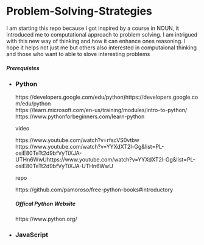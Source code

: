 # Problem-Solving-Strategies

<article>
 <p>
   I am starting this repo because I got inspired by a course in NOUN, it introduced me to computational approach to problem solving. I am intrigued with this new way of thinking and how it can enhance ones reasoning.
   I hope it helps not just me but others also interested in computaional thinking and those who want to able to slove 
   interesting problems
 </p>  
</article>
<h5>Prerequistes</h5>
<ul>
  <li><h3>Python</h3></li>
https://developers.google.com/edu/python)https://developers.google.com/edu/python <br>
https://learn.microsoft.com/en-us/training/modules/intro-to-python/<br>
https://www.pythonforbeginners.com/learn-python
 <p>video</p>
 https://www.youtube.com/watch?v=rfscVS0vtbw <br>
 https://www.youtube.com/watch?v=YYXdXT2l-Gg&list=PL-osiE80TeTt2d9bfVyTiXJA-UTHn6WwUhttps://www.youtube.com/watch?v=YYXdXT2l-Gg&list=PL-osiE80TeTt2d9bfVyTiXJA-UTHn6WwU
 <p>repo</p>
 https://github.com/pamoroso/free-python-books#introductory
  <h5>Offical Python Website</h5>
 https://www.python.org/
 <li><h3>JavaScript</h3</li>
   
</ul>
